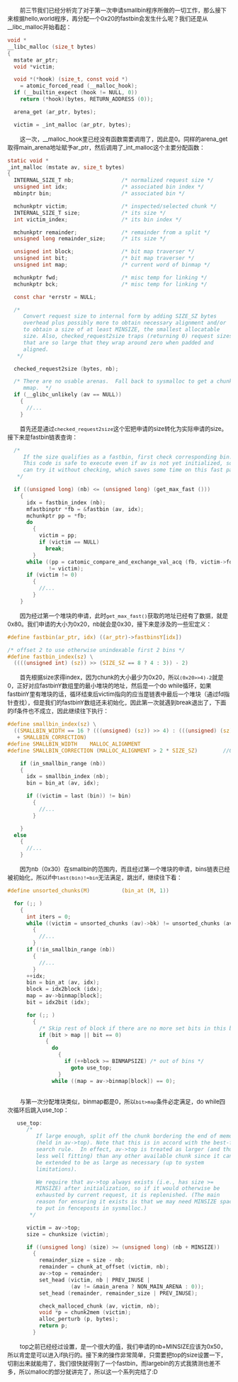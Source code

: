 &emsp;&emsp;<font size=2>前三节我们已经分析完了对于第一次申请smallbin程序所做的一切工作，那么接下来根据hello,world程序，再分配一个0x20的fastbin会发生什么呢？我们还是从\_\_libc_malloc开始看起：</font></br>

```C
void *
__libc_malloc (size_t bytes)
{
  mstate ar_ptr;
  void *victim;

  void *(*hook) (size_t, const void *)
    = atomic_forced_read (__malloc_hook);
  if (__builtin_expect (hook != NULL, 0))
    return (*hook)(bytes, RETURN_ADDRESS (0));

  arena_get (ar_ptr, bytes);

  victim = _int_malloc (ar_ptr, bytes);
```

&emsp;&emsp;<font size=2>这一次，\_\_malloc_hook里已经没有函数需要调用了，因此是0。同样的arena_get取得main_arena地址赋予ar_ptr，然后调用了_int_malloc这个主要分配函数：</font></br>

```C
static void *
_int_malloc (mstate av, size_t bytes)
{
  INTERNAL_SIZE_T nb;               /* normalized request size */
  unsigned int idx;                 /* associated bin index */
  mbinptr bin;                      /* associated bin */

  mchunkptr victim;                 /* inspected/selected chunk */
  INTERNAL_SIZE_T size;             /* its size */
  int victim_index;                 /* its bin index */

  mchunkptr remainder;              /* remainder from a split */
  unsigned long remainder_size;     /* its size */

  unsigned int block;               /* bit map traverser */
  unsigned int bit;                 /* bit map traverser */
  unsigned int map;                 /* current word of binmap */

  mchunkptr fwd;                    /* misc temp for linking */
  mchunkptr bck;                    /* misc temp for linking */

  const char *errstr = NULL;

  /*
     Convert request size to internal form by adding SIZE_SZ bytes
     overhead plus possibly more to obtain necessary alignment and/or
     to obtain a size of at least MINSIZE, the smallest allocatable
     size. Also, checked_request2size traps (returning 0) request sizes
     that are so large that they wrap around zero when padded and
     aligned.
   */

  checked_request2size (bytes, nb);

  /* There are no usable arenas.  Fall back to sysmalloc to get a chunk from
     mmap.  */
  if (__glibc_unlikely (av == NULL))
    {
      //...
    }

```

&emsp;&emsp;<font size=2>首先还是通过`checked_request2size`这个宏把申请的size转化为实际申请的size。接下来是fastbin链表查询：</font></br>

```C
  /*
     If the size qualifies as a fastbin, first check corresponding bin.
     This code is safe to execute even if av is not yet initialized, so we
     can try it without checking, which saves some time on this fast path.
   */

  if ((unsigned long) (nb) <= (unsigned long) (get_max_fast ()))
    {
      idx = fastbin_index (nb);
      mfastbinptr *fb = &fastbin (av, idx);
      mchunkptr pp = *fb;
      do
        {
          victim = pp;
          if (victim == NULL)
            break;
        }
      while ((pp = catomic_compare_and_exchange_val_acq (fb, victim->fd, victim))
             != victim);
      if (victim != 0)
        {
          //...
        }
    }
```

&emsp;&emsp;<font size=2>因为经过第一个堆块的申请，此时`get_max_fast()`获取的地址已经有了数据，就是0x80。我们申请的大小为0x20，nb就会是0x30，接下来是涉及的一些宏定义：</font></br>

```C
#define fastbin(ar_ptr, idx) ((ar_ptr)->fastbinsY[idx])

/* offset 2 to use otherwise unindexable first 2 bins */
#define fastbin_index(sz) \
  ((((unsigned int) (sz)) >> (SIZE_SZ == 8 ? 4 : 3)) - 2)
```

&emsp;&emsp;<font size=2>首先根据size求得index，因为chunk的大小最少为0x20，所以`(0x20>>4)-2`就是0，正好对应fastbinY数组里的最小堆块的地址，然后是一个do while循环，如果fastbinY里有堆块的话，循环结束后victim指向的应当是链表中最后一个堆块（通过fd指针查找），但是我们的fastbinY数组还未初始化，因此第一次就遇到break退出了，下面的if条件也不成立，因此继续往下执行：</font></br>

```C
#define smallbin_index(sz) \
  ((SMALLBIN_WIDTH == 16 ? (((unsigned) (sz)) >> 4) : (((unsigned) (sz)) >> 3))\
   + SMALLBIN_CORRECTION)
#define SMALLBIN_WIDTH    MALLOC_ALIGNMENT
#define SMALLBIN_CORRECTION (MALLOC_ALIGNMENT > 2 * SIZE_SZ)		//0

    if (in_smallbin_range (nb))
    {
      idx = smallbin_index (nb);
      bin = bin_at (av, idx);

      if ((victim = last (bin)) != bin)
        {
          //...
        }

    }
  else
    {
      //...
    }
```

&emsp;&emsp;<font size=2>因为nb（0x30）在smallbin的范围内，而且经过第一个堆块的申请，bins链表已经被初始化，所以if中`last(bin)!=bin`无法满足，跳出if，继续往下看：</font></br>

```C
#define unsorted_chunks(M)          (bin_at (M, 1))

  for (;; )
    {
      int iters = 0;
      while ((victim = unsorted_chunks (av)->bk) != unsorted_chunks (av))
        {
          //...
        }
      if (!in_smallbin_range (nb))
        {
          //...
        }
      ++idx;
      bin = bin_at (av, idx);
      block = idx2block (idx);
      map = av->binmap[block];
      bit = idx2bit (idx);

      for (;; )
        {
          /* Skip rest of block if there are no more set bits in this block.  */
          if (bit > map || bit == 0)
            {
              do
                {
                  if (++block >= BINMAPSIZE) /* out of bins */
                    goto use_top;
                }
              while ((map = av->binmap[block]) == 0);



```

&emsp;&emsp;<font size=2>与第一次分配堆块类似，binmap都是0，所以`bit>map`条件必定满足，do while四次循环后跳入use_top：</font></br>

```C
   use_top:
      /*
         If large enough, split off the chunk bordering the end of memory
         (held in av->top). Note that this is in accord with the best-fit
         search rule.  In effect, av->top is treated as larger (and thus
         less well fitting) than any other available chunk since it can
         be extended to be as large as necessary (up to system
         limitations).

         We require that av->top always exists (i.e., has size >=
         MINSIZE) after initialization, so if it would otherwise be
         exhausted by current request, it is replenished. (The main
         reason for ensuring it exists is that we may need MINSIZE space
         to put in fenceposts in sysmalloc.)
       */

      victim = av->top;
      size = chunksize (victim);

      if ((unsigned long) (size) >= (unsigned long) (nb + MINSIZE))
        {
          remainder_size = size - nb;
          remainder = chunk_at_offset (victim, nb);
          av->top = remainder;
          set_head (victim, nb | PREV_INUSE |
                    (av != &main_arena ? NON_MAIN_ARENA : 0));
          set_head (remainder, remainder_size | PREV_INUSE);

          check_malloced_chunk (av, victim, nb);
          void *p = chunk2mem (victim);
          alloc_perturb (p, bytes);
          return p;
        }
```

&emsp;&emsp;<font size=2>top之前已经经过设置，是一个很大的值，我们申请的nb+MINSIZE应该为0x50，所以肯定是可以进入if执行的。接下来的操作非常简单，只需要把top的size设置一下，切割出来就能用了，我们很快就得到了一个fastbin，而largebin的方式我猜测也差不多，所以malloc的部分就讲完了，所以这一个系列完结了:D</font></br>